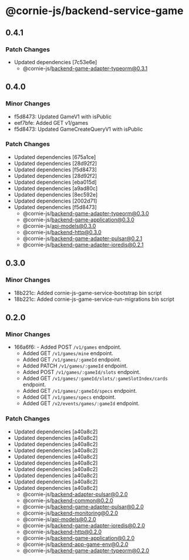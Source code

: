 # @cornie-js/backend-service-game

## 0.4.1

### Patch Changes

- Updated dependencies [7c53e6e]
  - @cornie-js/backend-game-adapter-typeorm@0.3.1

## 0.4.0

### Minor Changes

- f5d8473: Updated GameV1 with isPublic
- eef7bfe: Added GET v1/games
- f5d8473: Updated GameCreateQueryV1 with isPublic

### Patch Changes

- Updated dependencies [675a1ce]
- Updated dependencies [28d92f2]
- Updated dependencies [f5d8473]
- Updated dependencies [28d92f2]
- Updated dependencies [eba015d]
- Updated dependencies [a9ad80c]
- Updated dependencies [8ec592e]
- Updated dependencies [2002d71]
- Updated dependencies [f5d8473]
  - @cornie-js/backend-game-adapter-typeorm@0.3.0
  - @cornie-js/backend-game-application@0.3.0
  - @cornie-js/api-models@0.3.0
  - @cornie-js/backend-http@0.3.0
  - @cornie-js/backend-game-adapter-pulsar@0.2.1
  - @cornie-js/backend-game-adapter-ioredis@0.2.1

## 0.3.0

### Minor Changes

- 18b221c: Added cornie-js-game-service-bootstrap bin script
- 18b221c: Added cornie-js-game-service-run-migrations bin script

## 0.2.0

### Minor Changes

- 166a6f6: - Added POST `/v1/games` endpoint.
  - Added GET `/v1/games/mine` endpoint.
  - Added GET `/v1/games/:gameId` endpoint.
  - Added PATCH `/v1/games/:gameId` endpoint.
  - Added POST `/v1/games/:gameId/slots` endpoint.
  - Added GET `/v1/games/:gameId/slots/:gameSlotIndex/cards` endpoint.
  - Added GET `/v1/games/:gameId/specs` endpoint.
  - Added GET `/v1/games/specs` endpoint.
  - Added GET `/v2/events/games/:gameId` endpoint.

### Patch Changes

- Updated dependencies [a40a8c2]
- Updated dependencies [a40a8c2]
- Updated dependencies [a40a8c2]
- Updated dependencies [a40a8c2]
- Updated dependencies [a40a8c2]
- Updated dependencies [a40a8c2]
- Updated dependencies [a40a8c2]
- Updated dependencies [a40a8c2]
- Updated dependencies [a40a8c2]
- Updated dependencies [a40a8c2]
  - @cornie-js/backend-adapter-pulsar@0.2.0
  - @cornie-js/backend-common@0.2.0
  - @cornie-js/backend-game-adapter-pulsar@0.2.0
  - @cornie-js/backend-monitoring@0.2.0
  - @cornie-js/api-models@0.2.0
  - @cornie-js/backend-game-adapter-ioredis@0.2.0
  - @cornie-js/backend-http@0.2.0
  - @cornie-js/backend-game-application@0.2.0
  - @cornie-js/backend-app-game-env@0.2.0
  - @cornie-js/backend-game-adapter-typeorm@0.2.0
